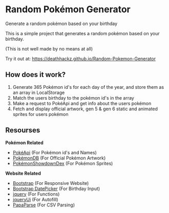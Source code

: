 # Random Pok&eacute;mon Generator
Generate a random pok&eacute;mon based on your birthday

This is a simple project that generates a random pok&eacute;mon based on your birthday.

(This is not well made by no means at all)

Try it out at: https://deathhackz.github.io/Random-Pokemon-Generator

## How does it work?
1. Generate 365 Pok&eacute;mon id's for each day of the year, and store them as an array in LocalStorage
2. Match the users birthday to the pok&eacute;mon id's in the array
3. Make a request to Pok&eacute;Api and get info about the users pok&eacute;mon
4. Fetch and display official artwork, gen 5 & gen 6 static and animated sprites for users pok&eacute;mon

## Resourses
**Pok&eacute;mon Related**
* [Pok&eacute;Api](https://pokeapi.co/) (For Pok&eacute;mon id's and Names)
* [Pok&eacute;monDB](https://pokemondb.net/) (For Official Pok&eacute;mon Artwork)
* [Pok&eacute;monShowdownDex](https://dex.pokemonshowdown.com/) (For Pok&eacute;mon Sprites)

**Website Related**
* [Bootstrap](https://getbootstrap.com/) (For Responsive Website)
* [Bootstrap DatePicker](https://github.com/uxsolutions/bootstrap-datepicker) (For Birthday Input)
* [jquery](https://jquery.com/) (For Functions)
* [jqueryUi](https://jqueryui.com/) (For Autofill)
* [PapaParse](https://www.papaparse.com/) (For CSV Parsing)
